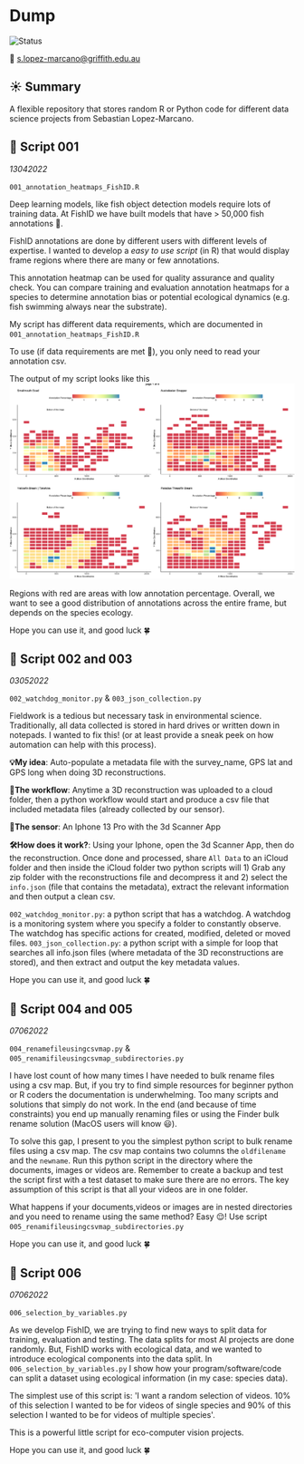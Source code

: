 # Dump
![Status](https://img.shields.io/badge/Status-Ongoing-orange)

📧 s.lopez-marcano@griffith.edu.au

## ☀️ Summary
A flexible repository that stores random R or Python code for different data science projects from Sebastian Lopez-Marcano.

## 🚀 Script 001
_13042022_

`001_annotation_heatmaps_FishID.R`

Deep learning models, like fish object detection models require lots of training data. At FishID we have built models that have > 50,000 fish annotations 🤯. 

FishID annotations are done by different users with different levels of expertise. I wanted to develop a _easy to use script_ (in R) that would display frame regions where there are many or few annotations.

This annotation heatmap can be used for quality assurance and quality check. You can compare training and evaluation annotation heatmaps for a species to determine annotation bias or potential ecological dynamics (e.g. fish swimming always near the substrate).

My script has different data requirements, which are documented in `001_annotation_heatmaps_FishID.R`

To use (if data requirements are met 🚨), you only need to read your annotation csv.

The output of my script looks like this ![alt text](https://github.com/slopezmarcano/Dump/blob/main/output_samples/001_annotation_heatmap_sampleoutput.png)

Regions with red are areas with low annotation percentage. Overall, we want to see a good distribution of annotations across the entire frame, but depends on the species ecology.

Hope you can use it, and good luck 🍀

## 🚀 Script 002 and 003
_03052022_

`002_watchdog_monitor.py` & `003_json_collection.py`


Fieldwork is a tedious but necessary task in environmental science. 
Traditionally, all data collected is stored in hard drives or written down in notepads. I wanted to fix this! (or at least provide a sneak peek on how automation can help with this process).


**💡My idea**: Auto-populate a metadata file with the survey_name, GPS lat and GPS long when doing 3D reconstructions.


**📝The workflow**: Anytime a 3D reconstruction was uploaded to a cloud folder, then a python workflow would start and produce a csv file that included metadata files (already collected by our sensor).


**🚨The sensor**: An Iphone 13 Pro with the 3d Scanner App


**🛠How does it work?**: Using your Iphone, open the 3d Scanner App, then do the reconstruction. Once done and processed, share `All Data` to an iCloud folder and then inside the iCloud folder two python scripts will 1) Grab any zip folder with the reconstructions file and decompress it and 2) select the `info.json` (file that contains the metadata), extract the relevant information and then output a clean csv. 

`002_watchdog_monitor.py`: a python script that has a watchdog. A watchdog is a monitoring system where you specify a folder to constantly observe. The watchdog has specific actions for created, modified, deleted or moved files.
`003_json_collection.py`: a python script with a simple for loop that searches all info.json files (where metadata of the 3D reconstructions are stored), and then extract and output the key metadata values.

Hope you can use it, and good luck 🍀

## 🚀 Script 004 and 005
_07062022_

`004_renamefileusingcsvmap.py` & `005_renamifileusingcsvmap_subdirectories.py`

 I have lost count of how many times I have needed to bulk rename files using a csv map. But, if you try to find simple resources for beginner python or R coders the documentation is underwhelming. Too many scripts and solutions that simply do not work. In the end (and because of time constraints)
you end up manually renaming files or using the Finder bulk rename solution (MacOS users will know 😃). 
 
To solve this gap, I present to you the simplest python script to bulk rename files using a csv map. The csv map contains two columns the `oldfilename` and the `newname`. Run this python script in the directory where the documents, images or videos are.
Remember to create a backup and test the script first with a test dataset to make sure there are no errors. 
The key assumption of this script is that all your videos are in one folder. 

What happens if your documents,videos or images are in nested directories and you need to rename using the same method? Easy 😌! Use script `005_renamifileusingcsvmap_subdirectories.py`

Hope you can use it, and good luck 🍀

## 🚀 Script 006
_07062022_

`006_selection_by_variables.py`

As we develop FishID, we are trying to find new ways to split data for training, evaluation and testing. The data splits for most AI projects are done randomly. But, FishID works with ecological data, and we wanted to introduce ecological components into the data split. In `006_selection_by_variables.py` I show how your program/software/code can split a dataset using ecological information (in my case: species data). 

The simplest use of this script is: 'I want a random selection of videos. 10% of this selection I wanted to be for videos of single species and 90% of this selection I wanted to be for videos of multiple species'. 

This is a powerful little script for eco-computer vision projects. 

Hope you can use it, and good luck 🍀